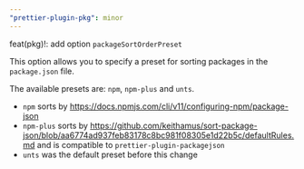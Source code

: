 ```yaml
---
"prettier-plugin-pkg": minor
---
```


feat(pkg)!: add option `packageSortOrderPreset`

This option allows you to specify a preset for sorting packages in the `package.json` file.

The available presets are: `npm`, `npm-plus` and `unts`.

- `npm` sorts by <https://docs.npmjs.com/cli/v11/configuring-npm/package-json>
- `npm-plus` sorts by <https://github.com/keithamus/sort-package-json/blob/aa6774ad937feb83178c8bc981f08305e1d22b5c/defaultRules.md> and is compatible to `prettier-plugin-packagejson`
- `unts` was the default preset before this change

